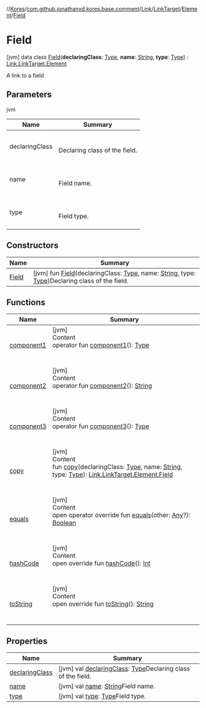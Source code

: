 //[Kores](../../../../../index.md)/[com.github.jonathanxd.kores.base.comment](../../../../index.md)/[Link](../../../index.md)/[LinkTarget](../../index.md)/[Element](../index.md)/[Field](index.md)



# Field  
 [jvm] data class [Field](index.md)(**declaringClass**: [Type](https://docs.oracle.com/javase/8/docs/api/java/lang/reflect/Type.html), **name**: [String](https://kotlinlang.org/api/latest/jvm/stdlib/kotlin/-string/index.html), **type**: [Type](https://docs.oracle.com/javase/8/docs/api/java/lang/reflect/Type.html)) : [Link.LinkTarget.Element](../index.md)

A link to a field

   


## Parameters  
  
jvm  
  
|  Name|  Summary| 
|---|---|
| <a name="com.github.jonathanxd.kores.base.comment/Link.LinkTarget.Element.Field///PointingToDeclaration/"></a>declaringClass| <a name="com.github.jonathanxd.kores.base.comment/Link.LinkTarget.Element.Field///PointingToDeclaration/"></a><br><br>Declaring class of the field.<br><br>
| <a name="com.github.jonathanxd.kores.base.comment/Link.LinkTarget.Element.Field///PointingToDeclaration/"></a>name| <a name="com.github.jonathanxd.kores.base.comment/Link.LinkTarget.Element.Field///PointingToDeclaration/"></a><br><br>Field name.<br><br>
| <a name="com.github.jonathanxd.kores.base.comment/Link.LinkTarget.Element.Field///PointingToDeclaration/"></a>type| <a name="com.github.jonathanxd.kores.base.comment/Link.LinkTarget.Element.Field///PointingToDeclaration/"></a><br><br>Field type.<br><br>
  


## Constructors  
  
|  Name|  Summary| 
|---|---|
| <a name="com.github.jonathanxd.kores.base.comment/Link.LinkTarget.Element.Field/Field/#java.lang.reflect.Type#kotlin.String#java.lang.reflect.Type/PointingToDeclaration/"></a>[Field](-field.md)| <a name="com.github.jonathanxd.kores.base.comment/Link.LinkTarget.Element.Field/Field/#java.lang.reflect.Type#kotlin.String#java.lang.reflect.Type/PointingToDeclaration/"></a> [jvm] fun [Field](-field.md)(declaringClass: [Type](https://docs.oracle.com/javase/8/docs/api/java/lang/reflect/Type.html), name: [String](https://kotlinlang.org/api/latest/jvm/stdlib/kotlin/-string/index.html), type: [Type](https://docs.oracle.com/javase/8/docs/api/java/lang/reflect/Type.html))Declaring class of the field.   <br>


## Functions  
  
|  Name|  Summary| 
|---|---|
| <a name="com.github.jonathanxd.kores.base.comment/Link.LinkTarget.Element.Field/component1/#/PointingToDeclaration/"></a>[component1](component1.md)| <a name="com.github.jonathanxd.kores.base.comment/Link.LinkTarget.Element.Field/component1/#/PointingToDeclaration/"></a>[jvm]  <br>Content  <br>operator fun [component1](component1.md)(): [Type](https://docs.oracle.com/javase/8/docs/api/java/lang/reflect/Type.html)  <br><br><br>
| <a name="com.github.jonathanxd.kores.base.comment/Link.LinkTarget.Element.Field/component2/#/PointingToDeclaration/"></a>[component2](component2.md)| <a name="com.github.jonathanxd.kores.base.comment/Link.LinkTarget.Element.Field/component2/#/PointingToDeclaration/"></a>[jvm]  <br>Content  <br>operator fun [component2](component2.md)(): [String](https://kotlinlang.org/api/latest/jvm/stdlib/kotlin/-string/index.html)  <br><br><br>
| <a name="com.github.jonathanxd.kores.base.comment/Link.LinkTarget.Element.Field/component3/#/PointingToDeclaration/"></a>[component3](component3.md)| <a name="com.github.jonathanxd.kores.base.comment/Link.LinkTarget.Element.Field/component3/#/PointingToDeclaration/"></a>[jvm]  <br>Content  <br>operator fun [component3](component3.md)(): [Type](https://docs.oracle.com/javase/8/docs/api/java/lang/reflect/Type.html)  <br><br><br>
| <a name="com.github.jonathanxd.kores.base.comment/Link.LinkTarget.Element.Field/copy/#java.lang.reflect.Type#kotlin.String#java.lang.reflect.Type/PointingToDeclaration/"></a>[copy](copy.md)| <a name="com.github.jonathanxd.kores.base.comment/Link.LinkTarget.Element.Field/copy/#java.lang.reflect.Type#kotlin.String#java.lang.reflect.Type/PointingToDeclaration/"></a>[jvm]  <br>Content  <br>fun [copy](copy.md)(declaringClass: [Type](https://docs.oracle.com/javase/8/docs/api/java/lang/reflect/Type.html), name: [String](https://kotlinlang.org/api/latest/jvm/stdlib/kotlin/-string/index.html), type: [Type](https://docs.oracle.com/javase/8/docs/api/java/lang/reflect/Type.html)): [Link.LinkTarget.Element.Field](index.md)  <br><br><br>
| <a name="kotlin/Any/equals/#kotlin.Any?/PointingToDeclaration/"></a>[equals](../../../../../com.github.jonathanxd.kores.util/-simple-resolver/index.md#%5Bkotlin%2FAny%2Fequals%2F%23kotlin.Any%3F%2FPointingToDeclaration%2F%5D%2FFunctions%2F-427383591)| <a name="kotlin/Any/equals/#kotlin.Any?/PointingToDeclaration/"></a>[jvm]  <br>Content  <br>open operator override fun [equals](../../../../../com.github.jonathanxd.kores.util/-simple-resolver/index.md#%5Bkotlin%2FAny%2Fequals%2F%23kotlin.Any%3F%2FPointingToDeclaration%2F%5D%2FFunctions%2F-427383591)(other: [Any](https://kotlinlang.org/api/latest/jvm/stdlib/kotlin/-any/index.html)?): [Boolean](https://kotlinlang.org/api/latest/jvm/stdlib/kotlin/-boolean/index.html)  <br><br><br>
| <a name="kotlin/Any/hashCode/#/PointingToDeclaration/"></a>[hashCode](../../../../../com.github.jonathanxd.kores.util/-simple-resolver/index.md#%5Bkotlin%2FAny%2FhashCode%2F%23%2FPointingToDeclaration%2F%5D%2FFunctions%2F-427383591)| <a name="kotlin/Any/hashCode/#/PointingToDeclaration/"></a>[jvm]  <br>Content  <br>open override fun [hashCode](../../../../../com.github.jonathanxd.kores.util/-simple-resolver/index.md#%5Bkotlin%2FAny%2FhashCode%2F%23%2FPointingToDeclaration%2F%5D%2FFunctions%2F-427383591)(): [Int](https://kotlinlang.org/api/latest/jvm/stdlib/kotlin/-int/index.html)  <br><br><br>
| <a name="kotlin/Any/toString/#/PointingToDeclaration/"></a>[toString](../../../../../com.github.jonathanxd.kores.util/-simple-resolver/index.md#%5Bkotlin%2FAny%2FtoString%2F%23%2FPointingToDeclaration%2F%5D%2FFunctions%2F-427383591)| <a name="kotlin/Any/toString/#/PointingToDeclaration/"></a>[jvm]  <br>Content  <br>open override fun [toString](../../../../../com.github.jonathanxd.kores.util/-simple-resolver/index.md#%5Bkotlin%2FAny%2FtoString%2F%23%2FPointingToDeclaration%2F%5D%2FFunctions%2F-427383591)(): [String](https://kotlinlang.org/api/latest/jvm/stdlib/kotlin/-string/index.html)  <br><br><br>


## Properties  
  
|  Name|  Summary| 
|---|---|
| <a name="com.github.jonathanxd.kores.base.comment/Link.LinkTarget.Element.Field/declaringClass/#/PointingToDeclaration/"></a>[declaringClass](declaring-class.md)| <a name="com.github.jonathanxd.kores.base.comment/Link.LinkTarget.Element.Field/declaringClass/#/PointingToDeclaration/"></a> [jvm] val [declaringClass](declaring-class.md): [Type](https://docs.oracle.com/javase/8/docs/api/java/lang/reflect/Type.html)Declaring class of the field.   <br>
| <a name="com.github.jonathanxd.kores.base.comment/Link.LinkTarget.Element.Field/name/#/PointingToDeclaration/"></a>[name](name.md)| <a name="com.github.jonathanxd.kores.base.comment/Link.LinkTarget.Element.Field/name/#/PointingToDeclaration/"></a> [jvm] val [name](name.md): [String](https://kotlinlang.org/api/latest/jvm/stdlib/kotlin/-string/index.html)Field name.   <br>
| <a name="com.github.jonathanxd.kores.base.comment/Link.LinkTarget.Element.Field/type/#/PointingToDeclaration/"></a>[type](type.md)| <a name="com.github.jonathanxd.kores.base.comment/Link.LinkTarget.Element.Field/type/#/PointingToDeclaration/"></a> [jvm] val [type](type.md): [Type](https://docs.oracle.com/javase/8/docs/api/java/lang/reflect/Type.html)Field type.   <br>

